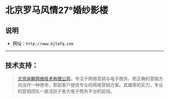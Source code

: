 # 北京罗马风情27°婚纱影楼

## 说明
* 网址：`http://www.bjlmfq.com`

***

## 技术支持：
>[北京尚鹏网络技术有限公司](http://www.sunpun.com)，专注于网络营销与电子商务、把正确的营销方向当作一种使命，帮助客户提供专业的网络营销方案。其雄厚的实力，专业的营销团队一直活跃于各大电子商务平台的前线。

